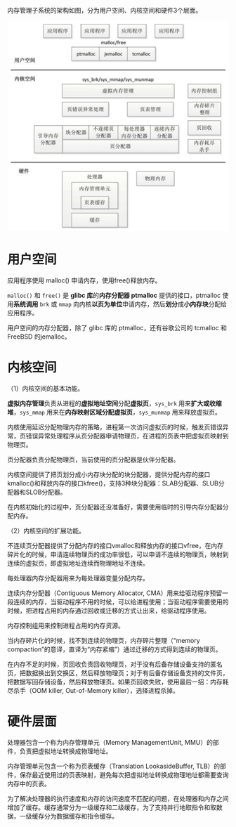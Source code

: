 
内存管理子系统的架构如图，分为用户空间、内核空间和硬件3个层面。

![2022-04-14-13-59-40.png](./images/2022-04-14-13-59-40.png)

# 用户空间

应用程序使用 malloc() 申请内存，使用free()释放内存。

`malloc()` 和 `free()` 是 **glibc 库**的**内存分配器 ptmalloc** 提供的接口，ptmalloc 使用**系统调用** `brk` 或 `mmap` 向内核**以页为单位**申请内存，然后**划分**成**小内存块**分配给应用程序。

用户空间的内存分配器，除了 glibc 库的 ptmalloc，还有谷歌公司的 tcmalloc 和 FreeBSD 的jemalloc。

# 内核空间

（1）内核空间的基本功能。

**虚拟内存管理**负责从进程的**虚拟地址空间**分配**虚拟页**，`sys_brk` 用来**扩大或收缩堆**，`sys_mmap` 用来在**内存映射区域分配虚拟页**，`sys_munmap` 用来释放虚拟页。

内核使用延迟分配物理内存的策略，进程第一次访问虚拟页的时候，触发页错误异常，页错误异常处理程序从页分配器申请物理页，在进程的页表中把虚拟页映射到物理页。

页分配器负责分配物理页，当前使用的页分配器是伙伴分配器。

内核空间提供了把页划分成小内存块分配的块分配器，提供分配内存的接口kmalloc()和释放内存的接口kfree()，支持3种块分配器：SLAB分配器、SLUB分配器和SLOB分配器。

在内核初始化的过程中，页分配器还没准备好，需要使用临时的引导内存分配器分配内存。

（2）内核空间的扩展功能。

不连续页分配器提供了分配内存的接口vmalloc和释放内存的接口vfree，在内存碎片化的时候，申请连续物理页的成功率很低，可以申请不连续的物理页，映射到连续的虚拟页，即虚拟地址连续而物理地址不连续。

每处理器内存分配器用来为每处理器变量分配内存。

连续内存分配器（Contiguous Memory Allocator, CMA）用来给驱动程序预留一段连续的内存，当驱动程序不用的时候，可以给进程使用；当驱动程序需要使用的时候，把进程占用的内存通过回收或迁移的方式让出来，给驱动程序使用。

内存控制组用来控制进程占用的内存资源。

当内存碎片化的时候，找不到连续的物理页，内存碎片整理（“memory compaction”的意译，直译为“内存紧缩”）通过迁移的方式得到连续的物理页。

在内存不足的时候，页回收负责回收物理页，对于没有后备存储设备支持的匿名页，把数据换出到交换区，然后释放物理页；对于有后备存储设备支持的文件页，把数据写回存储设备，然后释放物理页。如果页回收失败，使用最后一招：内存耗尽杀手（OOM killer, Out-of-Memory killer），选择进程杀掉。

# 硬件层面

处理器包含一个称为内存管理单元（Memory ManagementUnit, MMU）的部件，负责把虚拟地址转换成物理地址。

内存管理单元包含一个称为页表缓存（Translation LookasideBuffer, TLB）的部件，保存最近使用过的页表映射，避免每次把虚拟地址转换成物理地址都需要查询内存中的页表。

为了解决处理器的执行速度和内存的访问速度不匹配的问题，在处理器和内存之间增加了缓存。缓存通常分为一级缓存和二级缓存，为了支持并行地取指令和取数据，一级缓存分为数据缓存和指令缓存。
